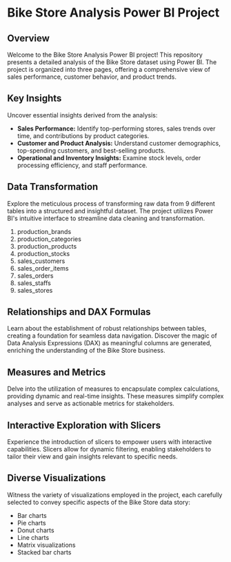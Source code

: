 # Bike Store Analysis Power BI Project

## Overview

Welcome to the Bike Store Analysis Power BI project! This repository presents a detailed analysis of the Bike Store dataset using Power BI. The project is organized into three pages, offering a comprehensive view of sales performance, customer behavior, and product trends.

## Key Insights

Uncover essential insights derived from the analysis:

- **Sales Performance:** Identify top-performing stores, sales trends over time, and contributions by product categories.
- **Customer and Product Analysis:** Understand customer demographics, top-spending customers, and best-selling products.
- **Operational and Inventory Insights:** Examine stock levels, order processing efficiency, and staff performance.

## Data Transformation

Explore the meticulous process of transforming raw data from 9 different tables into a structured and insightful dataset. The project utilizes Power BI's intuitive interface to streamline data cleaning and transformation.

1. production_brands
2. production_categories
3. production_products
4. production_stocks
5. sales_customers
6. sales_order_items
7. sales_orders
8. sales_staffs
9. sales_stores

## Relationships and DAX Formulas

Learn about the establishment of robust relationships between tables, creating a foundation for seamless data navigation. Discover the magic of Data Analysis Expressions (DAX) as meaningful columns are generated, enriching the understanding of the Bike Store business.

## Measures and Metrics

Delve into the utilization of measures to encapsulate complex calculations, providing dynamic and real-time insights. These measures simplify complex analyses and serve as actionable metrics for stakeholders.

## Interactive Exploration with Slicers

Experience the introduction of slicers to empower users with interactive capabilities. Slicers allow for dynamic filtering, enabling stakeholders to tailor their view and gain insights relevant to specific needs.

## Diverse Visualizations

Witness the variety of visualizations employed in the project, each carefully selected to convey specific aspects of the Bike Store data story:

- Bar charts 
- Pie charts
- Donut charts
- Line charts
- Matrix visualizations
- Stacked bar charts
